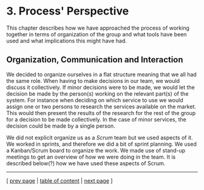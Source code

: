 # 3. Process' Perspective
This chapter describes how we have approached the process of working together in terms of organization of the group and what tools have been used and what implications this might have had.

## Organization, Communication and Interaction
We decided to organize ourselves in a flat structure meaning that we all had the same role. When having to make decisions in our team, we would discuss it collectively. If minor decisions were to be made, we would let the decision be made by the person(s) working on the relevant part(s) of the system. 
For instance when deciding on which service to use we would assign one or two persons to research the services available on the market. This would then present the results of the research for the rest of the group for a decision to be made collectively. In the case of minor services, the decision could be made by a single person.

We did not explicit organize us as a *Scrum* team but we used aspects of it. We worked in sprints, and therefore we did a bit of sprint planning. We used a Kanban/Scrum board to organize the work. We made use of stand-up meetings to get an overview of how we were doing in the team. It is described below(?) how we have used these aspects of Scrum.

---
[ [prev page](../chapters/203_interactions_of_subsystems.md) | [table of content](../table_of_content.md) | [next page](../chapters/301_ci_dc_chain_tools.md) ]